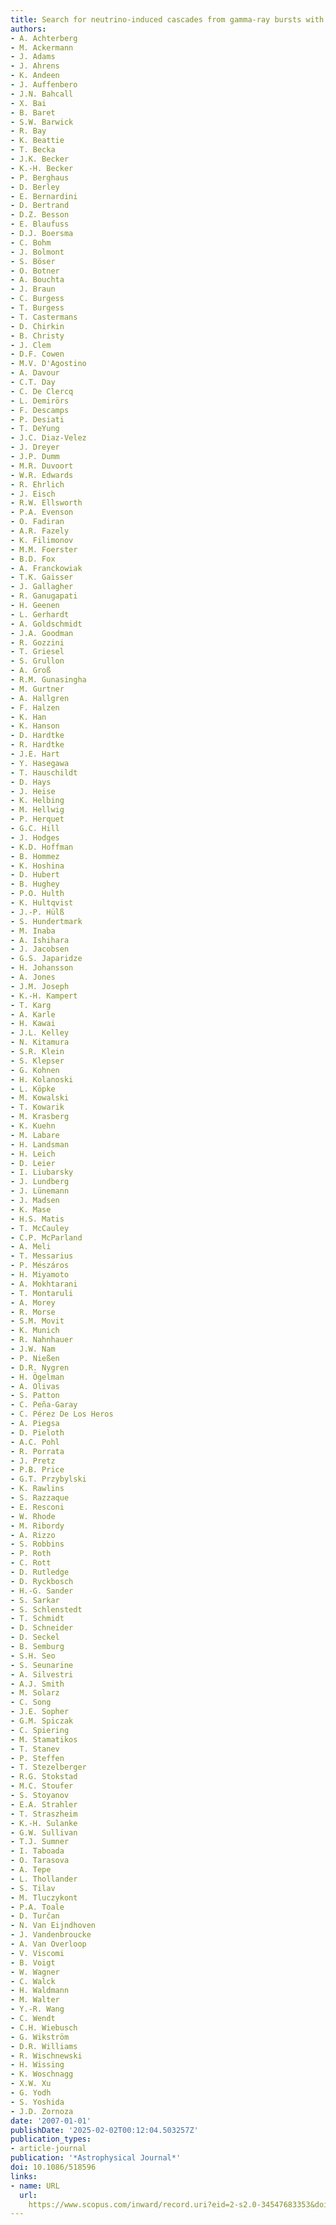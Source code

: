 ```yaml
---
title: Search for neutrino-induced cascades from gamma-ray bursts with AMANDA
authors:
- A. Achterberg
- M. Ackermann
- J. Adams
- J. Ahrens
- K. Andeen
- J. Auffenbero
- J.N. Bahcall
- X. Bai
- B. Baret
- S.W. Barwick
- R. Bay
- K. Beattie
- T. Becka
- J.K. Becker
- K.-H. Becker
- P. Berghaus
- D. Berley
- E. Bernardini
- D. Bertrand
- D.Z. Besson
- E. Blaufuss
- D.J. Boersma
- C. Bohm
- J. Bolmont
- S. Böser
- O. Botner
- A. Bouchta
- J. Braun
- C. Burgess
- T. Burgess
- T. Castermans
- D. Chirkin
- B. Christy
- J. Clem
- D.F. Cowen
- M.V. D'Agostino
- A. Davour
- C.T. Day
- C. De Clercq
- L. Demirörs
- F. Descamps
- P. Desiati
- T. DeYung
- J.C. Diaz-Velez
- J. Dreyer
- J.P. Dumm
- M.R. Duvoort
- W.R. Edwards
- R. Ehrlich
- J. Eisch
- R.W. Ellsworth
- P.A. Evenson
- O. Fadiran
- A.R. Fazely
- K. Filimonov
- M.M. Foerster
- B.D. Fox
- A. Franckowiak
- T.K. Gaisser
- J. Gallagher
- R. Ganugapati
- H. Geenen
- L. Gerhardt
- A. Goldschmidt
- J.A. Goodman
- R. Gozzini
- T. Griesel
- S. Grullon
- A. Groß
- R.M. Gunasingha
- M. Gurtner
- A. Hallgren
- F. Halzen
- K. Han
- K. Hanson
- D. Hardtke
- R. Hardtke
- J.E. Hart
- Y. Hasegawa
- T. Hauschildt
- D. Hays
- J. Heise
- K. Helbing
- M. Hellwig
- P. Herquet
- G.C. Hill
- J. Hodges
- K.D. Hoffman
- B. Hommez
- K. Hoshina
- D. Hubert
- B. Hughey
- P.O. Hulth
- K. Hultqvist
- J.-P. Hülß
- S. Hundertmark
- M. Inaba
- A. Ishihara
- J. Jacobsen
- G.S. Japaridze
- H. Johansson
- A. Jones
- J.M. Joseph
- K.-H. Kampert
- T. Karg
- A. Karle
- H. Kawai
- J.L. Kelley
- N. Kitamura
- S.R. Klein
- S. Klepser
- G. Kohnen
- H. Kolanoski
- L. Köpke
- M. Kowalski
- T. Kowarik
- M. Krasberg
- K. Kuehn
- M. Labare
- H. Landsman
- H. Leich
- D. Leier
- I. Liubarsky
- J. Lundberg
- J. Lünemann
- J. Madsen
- K. Mase
- H.S. Matis
- T. McCauley
- C.P. McParland
- A. Meli
- T. Messarius
- P. Mészáros
- H. Miyamoto
- A. Mokhtarani
- T. Montaruli
- A. Morey
- R. Morse
- S.M. Movit
- K. Munich
- R. Nahnhauer
- J.W. Nam
- P. Nießen
- D.R. Nygren
- H. Ögelman
- A. Olivas
- S. Patton
- C. Peña-Garay
- C. Pérez De Los Heros
- A. Piegsa
- D. Pieloth
- A.C. Pohl
- R. Porrata
- J. Pretz
- P.B. Price
- G.T. Przybylski
- K. Rawlins
- S. Razzaque
- E. Resconi
- W. Rhode
- M. Ribordy
- A. Rizzo
- S. Robbins
- P. Roth
- C. Rott
- D. Rutledge
- D. Ryckbosch
- H.-G. Sander
- S. Sarkar
- S. Schlenstedt
- T. Schmidt
- D. Schneider
- D. Seckel
- B. Semburg
- S.H. Seo
- S. Seunarine
- A. Silvestri
- A.J. Smith
- M. Solarz
- C. Song
- J.E. Sopher
- G.M. Spiczak
- C. Spiering
- M. Stamatikos
- T. Stanev
- P. Steffen
- T. Stezelberger
- R.G. Stokstad
- M.C. Stoufer
- S. Stoyanov
- E.A. Strahler
- T. Straszheim
- K.-H. Sulanke
- G.W. Sullivan
- T.J. Sumner
- I. Taboada
- O. Tarasova
- A. Tepe
- L. Thollander
- S. Tilav
- M. Tluczykont
- P.A. Toale
- D. Turčan
- N. Van Eijndhoven
- J. Vandenbroucke
- A. Van Overloop
- V. Viscomi
- B. Voigt
- W. Wagner
- C. Walck
- H. Waldmann
- M. Walter
- Y.-R. Wang
- C. Wendt
- C.H. Wiebusch
- G. Wikström
- D.R. Williams
- R. Wischnewski
- H. Wissing
- K. Woschnagg
- X.W. Xu
- G. Yodh
- S. Yoshida
- J.D. Zornoza
date: '2007-01-01'
publishDate: '2025-02-02T00:12:04.503257Z'
publication_types:
- article-journal
publication: '*Astrophysical Journal*'
doi: 10.1086/518596
links:
- name: URL
  url: 
    https://www.scopus.com/inward/record.uri?eid=2-s2.0-34547683353&doi=10.1086%2f518596&partnerID=40&md5=0f407c0aad6edd1a764707ba60267c69
---
```

